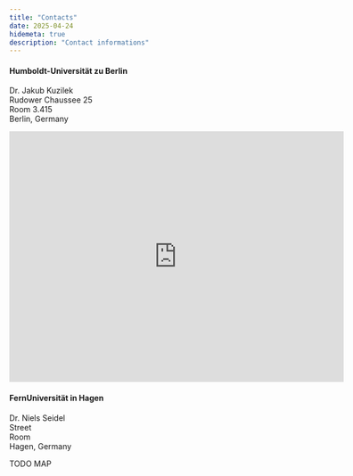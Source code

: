 ```yaml
---
title: "Contacts"
date: 2025-04-24
hidemeta: true
description: "Contact informations"
---
```


#### Humboldt-Universität zu Berlin

Dr. Jakub Kuzilek \
Rudower Chaussee 25 \
Room 3.415 \
Berlin, Germany

<iframe src="https://www.google.com/maps/embed?pb=!1m18!1m12!1m3!1d4865.4794686542355!2d13.527744276623281!3d52.429513372037555!2m3!1f0!2f0!3f0!3m2!1i1024!2i768!4f13.1!3m3!1m2!1s0x47a8463a97ac90ef%3A0x338e4ed54846eb81!2sRudower%20Ch%2025%2C%2012489%20Berlin!5e0!3m2!1scs!2sde!4v1745492114758!5m2!1scs!2sde" width="600" height="450" style="border:0;" allowfullscreen="" loading="lazy" referrerpolicy="no-referrer-when-downgrade"></iframe>

#### FernUniversität in Hagen

Dr. Niels Seidel \
Street \
Room \
Hagen, Germany

TODO MAP

